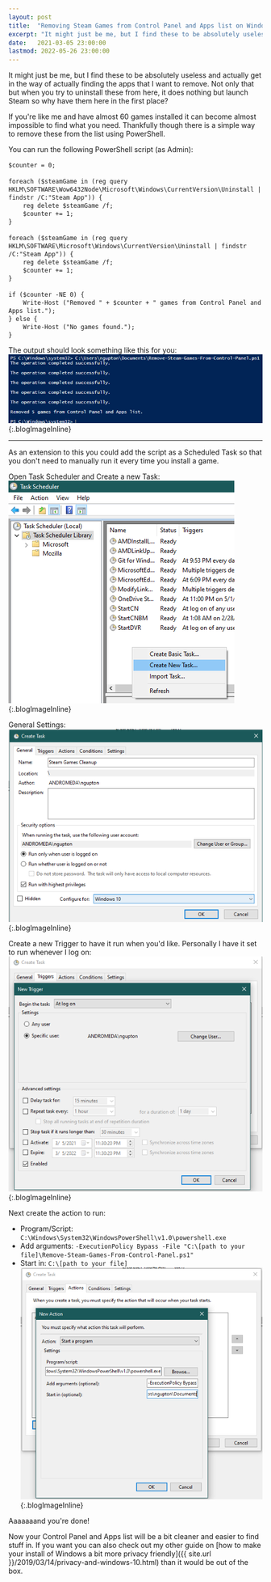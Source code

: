 ```yaml
---
layout: post
title:  "Removing Steam Games from Control Panel and Apps list on Windows"
excerpt: "It might just be me, but I find these to be absolutely useless and actually get in the way of actually finding the apps that I want to remove."
date:   2021-03-05 23:00:00
lastmod: 2022-05-26 23:00:00
---
```


It might just be me, but I find these to be absolutely useless and actually get in the way of actually finding the apps that I want to remove. 
Not only that but when you try to uninstall these from here, it does nothing but launch Steam so why have them here in the first place?

If you're like me and have almost 60 games installed it can become almost impossible to find what you need.
Thankfully though there is a simple way to remove these from the list using PowerShell.

You can run the following PowerShell script (as Admin):
<pre><code class="language-powershell">$counter = 0;

foreach ($steamGame in (reg query HKLM\SOFTWARE\Wow6432Node\Microsoft\Windows\CurrentVersion\Uninstall | findstr /C:"Steam App")) {
    reg delete $steamGame /f;
    $counter += 1;
}

foreach ($steamGame in (reg query HKLM\SOFTWARE\Microsoft\Windows\CurrentVersion\Uninstall | findstr /C:"Steam App")) {
    reg delete $steamGame /f;
    $counter += 1;
}

if ($counter -NE 0) {
    Write-Host ("Removed " + $counter + " games from Control Panel and Apps list.");
} else {
    Write-Host ("No games found.");
}</code></pre>

The output should look something like this for you:
![Steam Games Image 1](/images/blog/2021-03-05-remove-steam-games-from-control-panel/SteamGames1.png "Steam Games Image 1"){:.blogImageInline}

<hr />

As an extension to this you could add the script as a Scheduled Task so that you don't need to manually run it every time you install a game. 

Open Task Scheduler and Create a new Task:
![Steam Games Image 2](/images/blog/2021-03-05-remove-steam-games-from-control-panel/SteamGames2.png "Steam Games Image 2"){:.blogImageInline}

General Settings:
![Steam Games Image 3](/images/blog/2021-03-05-remove-steam-games-from-control-panel/SteamGames3.png "Steam Games Image 3"){:.blogImageInline}

Create a new Trigger to have it run when you'd like. Personally I have it set to run whenever I log on:
![Steam Games Image 4](/images/blog/2021-03-05-remove-steam-games-from-control-panel/SteamGames4.png "Steam Games Image 4"){:.blogImageInline}

Next create the action to run:
- Program/Script: `C:\Windows\System32\WindowsPowerShell\v1.0\powershell.exe`
- Add arguments: `-ExecutionPolicy Bypass -File "C:\[path to your file]\Remove-Steam-Games-From-Control-Panel.ps1"`
- Start in: `C:\[path to your file]`
![Steam Games Image 5](/images/blog/2021-03-05-remove-steam-games-from-control-panel/SteamGames5.png "Steam Games Image 5"){:.blogImageInline}

Aaaaaaand you're done!

Now your Control Panel and Apps list will be a bit cleaner and easier to find stuff in. 
If you want you can also check out my other guide on [how to make your install of Windows a bit more privacy friendly]({{ site.url }}/2019/03/14/privacy-and-windows-10.html) than it would be out of the box.